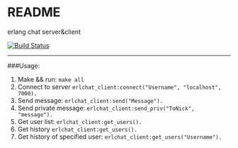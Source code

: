 README
======
erlang chat server&client

[![Build Status](https://travis-ci.org/ddqd/erlchat.png?branch=master)](https://travis-ci.org/ddqd/erlchat)

----
###Usage:

1. Make && run: `make all` 
2. Connect to server  `erlchat_client:connect("Username", "localhost", 7000).`
3. Send message: `erlchat_client:send("Message").`
4. Send private message: `erlchat_client:send_priv("ToNick", "message").`
5. Get user list: `erlchat_client:get_users().`
6. Get history `erlchat_client:get_users().`
7. Get history of specified user: `erlchat_client:get_users("Username").`

